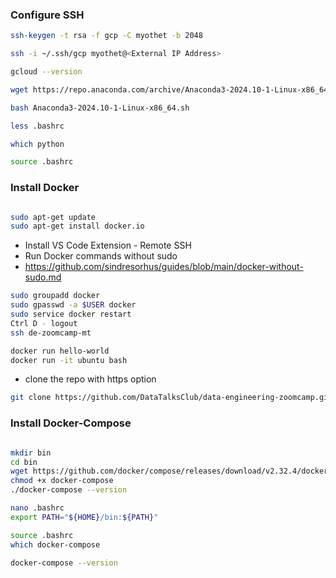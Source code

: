 ### Configure SSH

```bash
ssh-keygen -t rsa -f gcp -C myothet -b 2048
```

```bash
ssh -i ~/.ssh/gcp myothet@<External IP Address>

gcloud --version

wget https://repo.anaconda.com/archive/Anaconda3-2024.10-1-Linux-x86_64.sh

bash Anaconda3-2024.10-1-Linux-x86_64.sh

less .bashrc

which python

source .bashrc
```

### Install Docker

```bash

sudo apt-get update
sudo apt-get install docker.io

```

- Install VS Code Extension - Remote SSH
- Run Docker commands without sudo
- https://github.com/sindresorhus/guides/blob/main/docker-without-sudo.md

```bash
sudo groupadd docker
sudo gpasswd -a $USER docker
sudo service docker restart
Ctrl D - logout
ssh de-zoomcamp-mt

docker run hello-world
docker run -it ubuntu bash

```

- clone the repo with https option

```bash
git clone https://github.com/DataTalksClub/data-engineering-zoomcamp.git
```

### Install Docker-Compose

```bash

mkdir bin
cd bin
wget https://github.com/docker/compose/releases/download/v2.32.4/docker-compose-linux-x86_64 -O docker-compose
chmod +x docker-compose
./docker-compose --version

nano .bashrc
export PATH="${HOME}/bin:${PATH}"

source .bashrc
which docker-compose

docker-compose --version

```
